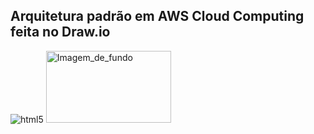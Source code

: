## Arquitetura padrão em AWS Cloud Computing feita no Draw.io



<img align="" alt="html5" href="https://raw.githubusercontent.com/abhisheknaiidu/abhisheknaiidu/master/code.gif">

<img align="" alt="Imagem_de_fundo" height="115" width="200" src="https://raw.githubusercontent.com/abhisheknaiidu/abhisheknaiidu/master/code.gif">
